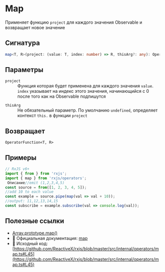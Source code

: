 # Map

Применяет функцию `project` для каждого значения Observable и возвращает новое значение

## Сигнатура

```ts
map<T, R>(project: (value: T, index: number) => R, thisArg?: any): OperatorFunction<T, R>
```

## Параметры

<dl>
  <dt><code>project</code></dt>
  <dd>Функция которая будет применена для каждого значения <code>value</code>. <code>index</code> указывает на индекс этого значения, начинающийся с 0 после того как на Observable подпишутся</dd>
</dl>

<dl>
 <dt><code>thisArg</code></dt>
 <dd>Не обязательный параметр. По умолчанию <code>undefined</code>, определяет контекст <code>this.</code> в функции <code>project</code></dd>
</dl>

## Возвращает

`OperatorFunction<T, R>` 

## Примеры

```ts
// RxJS v6+
import { from } from 'rxjs';
import { map } from 'rxjs/operators';
 Описание//emit (1,2,3,4,5)
const source = from([1, 2, 3, 4, 5]);
//add 10 to each value
const example = source.pipe(map(val => val + 10));
//output: 11,12,13,14,15
const subscribe = example.subscribe(val => console.log(val));
```

## Полезные ссылки

- [Array.prototype.map()](https://developer.mozilla.org/en-US/docs/Web/JavaScript/Reference/Global_Objects/Array/map)
- 📰 Официальная документация: [map](https://rxjs.dev/api/operators/map)
- 📁 Исходный код: [https://github.com/ReactiveX/rxjs/blob/master/src/internal/operators/map.ts#L45](https://github.com/ReactiveX/rxjs/blob/master/src/internal/operators/map.ts#L45)
